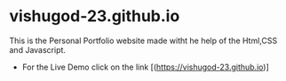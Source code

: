 # vishugod-23.github.io

This is the Personal Portfolio website made witht he help of the Html,CSS and Javascript. 
- For the Live Demo click on the link  [(https://vishugod-23.github.io)]
  
